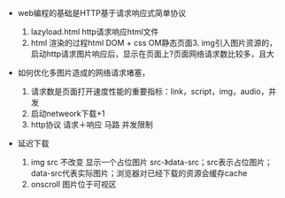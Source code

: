 - web编程的基础是HTTP基于请求响应式简单协议
    1. lazyload.html http请求响应html文件
    2. html 渲染的过程html DOM + css OM静态页面3. img引入图片资源的，启动http请求图片响应后，显示在页面上?页面网络请求数比较多，且大

- 如何优化多图片造成的网络请求堵塞，
    1. 请求数是页面打开速度性能的重要指标：link，script，img，audio，并发
    2. 启动netweork下载+1
    3. http协议 请求＋响应 马路 并发限制

- 延迟下载
    1. img src 不改变 显示一个占位图片 src-》data-src；src表示占位图片；data-src代表实际图片；浏览器对已经下载的资源会缓存cache
    2. onscroll 图片位于可视区 